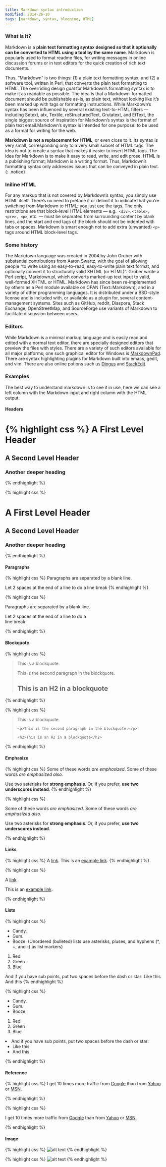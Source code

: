```yaml
---
title: Markdown syntax introduction
modified: 2014-26-10
tags: [markdown, syntax, blogging, HTML]
---
```


### What is it?

Markdown is a **plain text formatting syntax designed so that it optionally can be converted to HTML using a tool by the same name**. Markdown is popularly used to format readme files, for writing messages in online discussion forums or in text editors for the quick creation of rich text documents.

Thus, “Markdown” is two things: (1) a plain text formatting syntax; and (2) a software tool, written in Perl, that converts the plain text formatting to HTML. 
The overriding design goal for Markdown’s formatting syntax is to make it as readable as possible. The idea is that a Markdown-formatted document should be publishable as-is, as plain text, without looking like it’s been marked up with tags or formatting instructions. While Markdown’s syntax has been influenced by several existing text-to-HTML filters — including Setext, atx, Textile, reStructuredText, Grutatext, and EtText, the single biggest source of inspiration for Markdown’s syntax is the format of plain text email.Markdown’s syntax is intended for one purpose: to be used as a format for writing for the web.

**Markdown is not a replacement for HTML**, or even close to it. Its syntax is very small, corresponding only to a very small subset of HTML tags. The idea is not to create a syntax that makes it easier to insert HTML tags. The idea for Markdown is to make it easy to read, write, and edit prose. HTML is a publishing format; Markdown is a writing format. Thus, Markdown’s formatting syntax only addresses issues that can be conveyed in plain text.
{: .notice}

### Iniline HTML

For any markup that is not covered by Markdown’s syntax, you simply use HTML itself. There’s no need to preface it or delimit it to indicate that you’re switching from Markdown to HTML; you just use the tags.
The only restrictions are that block-level HTML elements — e.g.` <div>,<table>, <pre>, <p>`, etc. — must be separated from surrounding content by blank lines, and the start and end tags of the block should not be indented with tabs or spaces. Markdown is smart enough not to add extra (unwanted) `<p>` tags around HTML block-level tags.

### Some history

The Markdown language was created in 2004 by John Gruber with substantial contributions from Aaron Swartz, with the goal of allowing people “to write using an easy-to-read, easy-to-write plain text format, and optionally convert it to structurally valid XHTML (or HTML)”. Gruber wrote a Perl script, Markdown.pl, which converts marked-up text input to valid, well-formed XHTML or HTML. Markdown has since been re-implemented by others as a Perl module available on CPAN (Text::Markdown), and in a variety of other programming languages. It is distributed under a BSD-style license and is included with, or available as a plugin for, several content-management systems.
Sites such as GitHub, reddit, Diaspora, Stack Exchange, OpenStreetMap, and SourceForge use variants of Markdown to facilitate discussion between users.

### Editors

While Markdown is a minimal markup language and is easily read and edited with a normal text editor, there are specially designed editors that preview the files with styles. There are a variety of such editors available for all major platforms; one such graphical editor for Windows is [MarkdownPad](http://markdownpad.com/). There are syntax highlighting plugins for Markdown built into emacs, gedit, and vim.
There are also online potions such us [Dingus](http://daringfireball.net/projects/markdown/dingus) and [StackEdit](https://stackedit.io/).

### Examples

The best way to understand markdown is to see it in use, here we can see a left column with the Markdown input and right column with the HTML output:

#### Headers
{% highlight css %}
A First Level Header
====================
A Second Level Header
---------------------
### Another deeper heading
{% endhighlight %}

{% highlight css %}
<h1>A First Level Header</h1>

<h2>A Second Level Header</h2>

<h3>Another deeper heading</h3>
{% endhighlight %}

#### Paragraphs
{% highlight css %}
Paragraphs are separated
by a blank line.
 
Let 2 spaces at the end of a line to do a  line break
{% endhighlight %}

{% highlight css %}
<p>Paragraphs are separated
by a blank line.</p>
 
<p>Let 2 spaces at the end of a line to do a<br />
line break</p>
{% endhighlight %}

#### Blockquote
{% highlight css %}
> This is a blockquote.
> 
> This is the second paragraph in the blockquote.
>
> ## This is an H2 in a blockquote
{% endhighlight %}

{% highlight css %}
<blockquote>
    <p>This is a blockquote.</p>

    <p>This is the second paragraph in the blockquote.</p>

    <h2>This is an H2 in a blockquote</h2>
</blockquote>
{% endhighlight %}

#### Emphasize
{% highlight css %}
Some of these words *are emphasized*.
Some of these words _are emphasized also_.

Use two asterisks for **strong emphasis**.
Or, if you prefer, __use two underscores instead__.
{% endhighlight %}

{% highlight css %}
<p>Some of these words <em>are emphasized</em>.
Some of these words <em>are emphasized also</em>.</p>

<p>Use two asterisks for <strong>strong emphasis</strong>.
Or, if you prefer, <strong>use two underscores instead</strong>.</p>
{% endhighlight %}

#### Links
{% highlight css %}
A [link](http://example.com).
This is an [example link](http://example.com/ "With a Title").
{% endhighlight %}

{% highlight css %}
<p>A <a href="http://example.com">link</a>.</p>
<p>This is an <a href="http://example.com/" title="With a Title"> example link</a>.</p>
{% endhighlight %}

#### Lists
{% highlight css %}
*   Candy.
*   Gum.
*   Booze.
(Unordered (bulleted) lists use asterisks, pluses, and hyphens (*, +, and -) as list markers)
1.  Red
2.  Green
3.  Blue

And if you have sub points, put two spaces before the dash or star:
Like this
And this
{% endhighlight %}

{% highlight css %}
<ul>
	<li>Candy.</li>
	<li>Gum.</li>
	<li>Booze.</li>
</ul>
<ol>
	<li>Red</li>
	<li>Green</li>
	<li>Blue</li>
</ol>  
<li>And if you have sub points, put two spaces before the dash or star:
	<ul>
		<li>Like this</li>
		<li>And this</li>
	</ul>
</li>
{% endhighlight %}

#### Reference
{% highlight css %}
I get 10 times more traffic from [Google][1] than from
[Yahoo][2] or [MSN][3].

[1]: http://google.com/        "Google"
[2]: http://search.yahoo.com/  "Yahoo Search"
[3]: http://search.msn.com/    "MSN Search"
{% endhighlight %}

{% highlight css %}
<p>I get 10 times more traffic from <a href="http://google.com/"
title="Google">Google</a> than from <a href="http://search.yahoo.com/"
title="Yahoo Search">Yahoo</a> or <a href="http://search.msn.com/"
title="MSN Search">MSN</a>.</p>
{% endhighlight %}

#### Image
{% highlight css %}
![alt text](/path/to/img.jpg "Title")
{% endhighlight %}

{% highlight css %}
<img src="/path/to/img.jpg" alt="alt text" title="Title" />
{% endhighlight %}